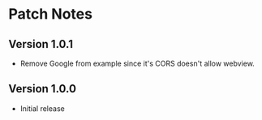 # Patch Notes

## Version 1.0.1

* Remove Google from example since it's CORS doesn't allow webview.

## Version 1.0.0

* Initial release
